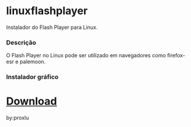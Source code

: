 # linuxflashplayer
Instalador do Flash Player para Linux.
### Descrição
O Flash Player no Linux pode ser utilizado em navegadores como firefox-esr e palemoon.
### Instalador gráfico 
# [Download](https://github.com/proxlu/linuxflashplayer/raw/main/flashplayer.bin)
by:proxlu
